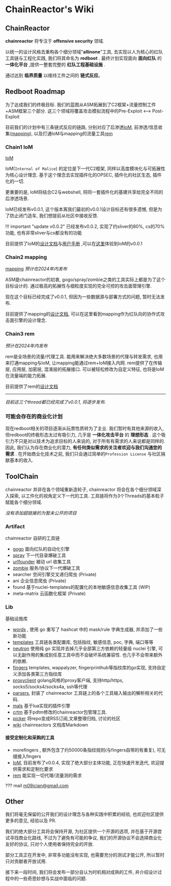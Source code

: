 # ChainReactor's Wiki

## ChainReactor

**chainreactor** 将专注于 **offensive security** 领域.

以统一的设计风格去重构各个细分领域"**allinone**"工具, 去实现以人为核心的红队工具链与工程化实践,  我们将其命名为 **redboot** .  最终计划实现面向 **面向红队** 的 **一体化平台** ,提供一整套完整的 **红队工程基础设施** . 

通过达到 **临界质量** 以维持工件之间的 **链式反应**。

## Redboot Roadmap

为了达成我们的终极目标. 我们的蓝图从ASM拓展到了C2框架+流量控制工件+ASM框架三个部分.  这三个领域将覆盖攻击模拟流程中的Pre-Exploit <--> Post-Exploit

目前我们的计划中有三条链式反应的链路, 分别对应了后渗透[IoM](IoM), 前渗透/信息收集([mapping](mapping)), 以及打通IoM与mapping的流量工具[rem](rem)

### Chain1 IoM

[IoM](IoM)

IoM(`Internal of Malice`) 的定位是下一代C2框架, 同样以高度模块化与可拓展性为核心设计理念. 基于这个理念去实现插件化的OPSEC, 插件化的社区生态, 插件化的一切.

更重要的是, IoM将结合C2与webshell, 将同一套插件化的基建共享给完全不同的后渗透场景. 

IoM已经发布v0.0.1, 这个版本离我们最初的v0.0.1设计目标还有很多遗憾, 但是为了防止闭门造车, 我们想提前从社区中接收反馈.

!!! important "update v0.0.2"
	已经发布v0.0.2, 实现了约sliver的80%, cs的70%功能, 也有非常sliver与cs都没有的功能

目前提供了IoM的[设计文档](/wiki/IoM/design)与[用户手册](/wiki/IoM/manual) ,可以在[这里](https://github.com/chainreactors/malice-network)体验到IoM的v0.0.1

### Chain2 mapping

[mapping](mapping) *预计在2024年内发布*

ASM是chainreactor的初衷, gogo/spray/zombie之类的工具实际上都是为了这个目标设计的. 通过极高的拓展性与细粒度实现的完全可控的攻击面管理引擎.

现在这个目标已经完成了v0.0.1, 但因为一些数据源与部署方式的问题, 暂时无法发布. 

目前提供了mapping的[设计文档](/wiki/mapping/design), 可以在这里看到mapping作为红队向的协作式攻击面引擎的设计理念.

### Chain3 rem

*预计在2024年内发布*

rem是全场景的流量/代理工具. 能用来解决绝大多数场景的代理与转发需求, 也用来打通mapping与IoM, 让mapping能通过rem+IoM接入内网. rem提供了在传输层, 应用层, 加密层, 混淆层的拓展接口. 可以被轻松修改为自定义特征, 也将是IoM在流量端的能力拓展. 

目前提供了rem的[设计文档](/wiki/rem)

---

*目前这三个thread都已经完成了v0.0.1, 将逐步发布.*

### 可能会存在的商业化计划

现在redboot相关的项目逐渐从玩票性质转为了主业. 我们暂时有其他来源的收入, 但redboot的终极形态太过有吸引力, 几乎是 **一体化攻击平台** 的 **理想形态** . 这个吸引力不只是对以技术为追求目标的人来说的, 对于所有有需求的人来说都是同样的. 因此, 我们认为存在商业化的潜力, **有任何类似需求的关注者欢迎与我们沟通您的需求** . 在开始商业化技术之前, 我们只会通过简单的`Profession License` 与社区捐献基本的收入. 
## ToolChain

chainreactor 并非在各个领域重新造轮子, chainreactor 将会在各个细分领域深入探索, 以工件化的视角定义下一代的工具. 工具链将作为3个Threads的基本粒子赋能各个细分领域. 

_没有添加超链接的为暂未公开的项目_

### Artifact

chainreactor 自研的工具链

- [gogo](gogo/index) 面向红队的自动化引擎
- [spray](spray/index) 下一代目录爆破工具
- [urlfounder](https://github.com/chainreactors/urlfounder/) 被动 url 收集工具
- [zombie](https://github.com/chainreactors/zombie/) 服务/协议下一代爆破工具
- searcher 空间引擎交叉递归爬虫 (Private)
- ani 企业信息爬虫 (Private)
- found 基于nuclei-templates的配置化的本地敏感信息收集工具 (WIP)
- meta-matrix 云函数化框架 (Private)

### Lib

基础设施库

- [words](https://chainreactors.github.io/wiki/libs/words/) , 使用 go 重写了 hashcat 中的 mask/rule 字典生成器, 并添加了一些新功能
- [templates](https://github.com/chainreactors/templates)  工具链各类配置库, 包括指纹, 敏感信息, poc, 字典, 端口等等
- [neutron](https://chainreactors.github.io/wiki/libs/neutron/) 使用纯 go 实现并去掉几乎全部第三方依赖的轻量级 nuclei 引擎, 可以无副作用的集成到任意工具中而不会破坏系统兼容性. 也几乎不会带来额外的依赖.
- [fingers](https://chainreactors.github.io/wiki/libs/fingers/)  templates, wappalyzer, fingerprinthub等指纹库的go实现,  支持自定义添加各类第三方指纹库
- [proxyclient](https://github.com/chainreactors/proxyclient) golang风格的proxy客户端, 支持http/https, socks5/socks4/socks4a, ssh等代理
- [parsers](https://github.com/chainreactors/parsers), 封装了 chainreactor 工具链上的各个工具输入输出的解析相关的代码.
- [mals](https://github.com/chainreactors/mals) 基于lua实现的插件引擎
- [crtm](https://github.com/chainreactors/crtm) 基于pdtm修改的chainreactor包管理工具. 
- [picker](https://github.com/chainreactors/picker) 将repo变成RSS订阅,文章整理归档, 讨论的社区
- [wiki](https://github.com/chainreactors/wiki) chainreactors 文档库Markdown

#### 接受定制化和采购的工具

- morefingers , 额外包含了约50000条指纹规则(与fingers自带的有重复), 可无缝接入fingers
- [IoM](https://chainreactors.github.io/wiki/IoM/), 目前发布了v0.0.4, 实现了绝大部分主体功能, 正在快速开发迭代, 欢迎提供需求和定制化要求
- [rem](https://chainreactors.github.io/wiki/rem/) 能实现一切代理/流量测的需求

??? mail
	m09ician@gmail.com

## Other

我们将毫无保留的公开我们的设计理念与各种实践中积累的经验, 也欢迎社区提供更多的意见, 经验以及 PR. 

我们的绝大部分工具将会保持开源, 为社区提供一个开源的选项, 并在基于开源尝试寻找商业化路线, 不过为了避免有可能的争议, 我们的开源协议不会选择商业化友好的协议, 只对个人使用者保持完全的开放.

部分工具正在开发中, 非常多功能没有实现, 也需要充分的测试才能公开, 所以暂时只对贡献者开放试用.

接下来一段时间, 我们将会发布一部分自认为时机相对成熟的工件, 并介绍设计过程中的一些奇思妙想与实战中面临的问题.
